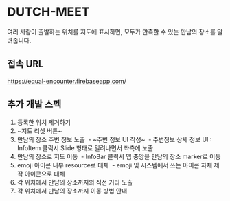 # DUTCH-MEET

여러 사람이 출발하는 위치를 지도에 표시하면, 모두가 만족할 수 있는 만남의 장소를 알려줍니다.

## 접속 URL 

https://equal-encounter.firebaseapp.com/

## 추가 개발 스펙

1. 등록한 위치 제거하기
2. ~지도 리셋 버튼~
2. 만남의 장소 주변 정보 노출
  - ~주변 정보 UI 작성~
  - 주변정보 상세 정보 UI : InfoItem 클릭시 Slide 형태로 밀려나면서 좌측에 노출
2. 만남의 장소로 지도 이동
  - InfoBar 클릭시 맵 중앙을 만남의 장소 marker로 이동
3. emoji 아이콘 내부 resource로 대체
  - emoji 및 시스템에서 쓰는 아이콘 자체 제작 아이콘으로 대체
4. 각 위치에서 만남의 장소까지의 직선 거리 노출
5. 각 위치에서 만남의 장소까지 이동 방법 안내
